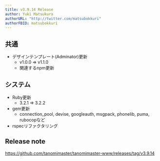 ```yaml
---
title: v3.9.14 Release
author: Yuki Matsukura
authorURL: "http://twitter.com/matsubokkuri"
authorFBID: matsubokkuri
---
```


## 共通

- デザインテンプレート(Adminator)更新
  - v1.0.0 => v1.1.0
  - 関連するnpm更新

## システム

- Ruby更新
  - 3.2.1 => 3.2.2
- gem更新
  - connection_pool, devise, googleauth, msgpack, phonelib, puma, rubocopなど
- rspecリファクタリング


## Release note

https://github.com/tanomimaster/tanomimaster-www/releases/tag/v3.9.14

